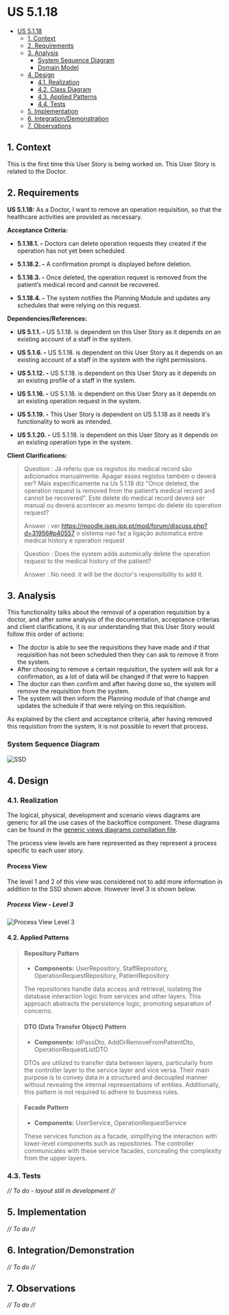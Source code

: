 # US 5.1.18

<!-- TOC -->
- [US 5.1.18](#us-5118)
  - [1. Context](#1-context)
  - [2. Requirements](#2-requirements)
  - [3. Analysis](#3-analysis)
    - [System Sequence Diagram](#system-sequence-diagram)
    - [Domain Model](#domain-model)
  - [4. Design](#4-design)
    - [4.1. Realization](#41-realization)
    - [4.2. Class Diagram](#42-class-diagram)
    - [4.3. Applied Patterns](#43-applied-patterns)
    - [4.4. Tests](#44-tests)
  - [5. Implementation](#5-implementation)
  - [6. Integration/Demonstration](#6-integrationdemonstration)
  - [7. Observations](#7-observations)
<!-- TOC -->


## 1. Context

This is the first time this User Story is being worked on. 
This User Story is related to the Doctor.

## 2. Requirements

**US 5.1.18:** As a Doctor, I want to remove an operation requisition, so that the healthcare activities are provided as necessary. 

**Acceptance Criteria:**

- **5.1.18.1. -** Doctors can delete operation requests they created if the operation has not yet been scheduled. 

- **5.1.18.2. -** A confirmation prompt is displayed before deletion. 

- **5.1.18.3. -** Once deleted, the operation request is removed from the patient’s medical record and cannot be recovered. 

- **5.1.18.4. -** The system notifies the Planning Module and updates any schedules that were relying on this request. 

**Dependencies/References:**

- **US 5.1.1. -** US 5.1.18. is dependent on this User Story as it depends on an existing account of a staff in the system.

- **US 5.1.6. -** US 5.1.18. is dependent on this User Story as it depends on an existing account of a staff in the system with the right permissions.

- **US 5.1.12. -** US 5.1.18. is dependent on this User Story as it depends on an existing profile of a staff in the system.

- **US 5.1.16. -** US 5.1.18. is dependent on this User Story as it depends on an existing operation request in the system.

- **US 5.1.19. -** This User Story is dependent on US 5.1.18 as it needs it's functionality to work as intended.

- **US 5.1.20. -** US 5.1.18. is dependent on this User Story as it depends on an existing operation type in the system.

**Client Clarifications:**

> Question : Já referiu que os registos do medical record são adicionados manualmente. Apagar esses registos também o deverá ser? Mais especificamente na Us 5.1.18 diz "Once deleted, the operation request is removed from the patient’s medical record and cannot
be recovered". Este delete do medical record deverá ser manual ou deverá acontecer ao mesmo tempo do delete do operation request?
>
> Answer : ver https://moodle.isep.ipp.pt/mod/forum/discuss.php?d=31956#p40557
o sistema nao faz a ligação automatica entre medical history e operation request

> Question : Does the system adds automically delete the operation request to the medical history of the patient?
>
> Answer : No need. it will be the doctor's responsibility to add it.

## 3. Analysis

This functionality talks about the removal of a operation requisition by a doctor, and after some analysis of the documentation, acceptance criterias and client clarifications, it is our understanding that this User Story would follow this order of actions:

- The doctor is able to see the requisitions they have made and if that requisition has not been scheduled then they can ask to remove it from the system.
- After choosing to remove a certain requisition, the system will ask for a confirmation, as a lot of data will be changed if that were to happen
- The doctor can then confirm and after having done so, the system will remove the requisition from the system.
- The system will then inform the Planning module of that change and updates the schedule if that were relying on this requisition.

As explained by the client and acceptance criteria, after having removed this requistion from the system, it is not possible to revert that process.

### System Sequence Diagram

![SSD](Diagrams/SSD/system-sequence-diagram-doctor.svg)

## 4. Design

### 4.1. Realization

The logical, physical, development and scenario views diagrams are generic for all the use cases of the backoffice component.
These diagrams can be found in the [generic views diagrams compilation file](../../team-decisions/views/general-views.md).

The process view levels are here represented as they represent a process specific to each user story.

#### Process View

The level 1 and 2 of this view was considered not to add more information in addition to the SSD shown above.
However level 3 is shown below.

##### Process View - Level 3

![Process View Level 3](Diagrams\Views\process-view-level-3.svg)

#### 4.2. Applied Patterns

> #### **Repository Pattern**
>
>* **Components:** UserRepository, StaffRepository, OperationRequestRepository, PatientRepository
>
> The repositories handle data access and retrieval, isolating the database interaction logic from services and other 
> layers. This approach abstracts the persistence logic, promoting separation of concerns.


> #### **DTO (Data Transfer Object) Pattern**
>
>* **Components:** IdPassDto, AddOrRemoveFromPatientDto, OperationRequestListDTO
>
> DTOs are utilized to transfer data between layers, particularly from the controller layer to the service layer and 
> vice versa. Their main purpose is to convey data in a structured and decoupled manner without revealing the internal 
> representations of entities. Additionally, this pattern is not required to adhere to business rules.


> #### **Facade Pattern**
>
>* **Components:** UserService, OperationRequestService
>
> These services function as a facade, simplifying the interaction with lower-level components such as repositories. 
> The controller communicates with these service facades, concealing the complexity from the upper layers.

### 4.3. Tests

_// To do - layout still in development //_ 

## 5. Implementation

_// To do //_

## 6. Integration/Demonstration

_// To do //_

## 7. Observations

_// To do //_